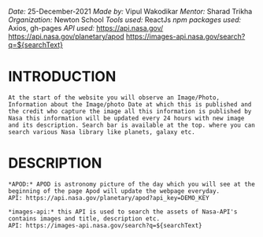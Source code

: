 *Date:* 25-December-2021
*Made by:* Vipul Wakodikar
*Mentor:* Sharad Trikha
*Organization:* Newton School
*Tools used:* ReactJs
*npm packages used:* Axios, gh-pages
*API used:* https://api.nasa.gov/
            https://api.nasa.gov/planetary/apod
            https://images-api.nasa.gov/search?q=${searchText}

# INTRODUCTION

    At the start of the website you will observe an Image/Photo, Information about the Image/photo Date at which this is published and the credit who capture the image all this information is published by Nasa this information will be updated every 24 hours with new image and its description. Search bar is available at the top. where you can search various Nasa library like planets, galaxy etc.

# DESCRIPTION
    *APOD:* APOD is astronomy picture of the day which you will see at the beginning of the page Apod will update the webpage everyday.
    API: https://api.nasa.gov/planetary/apod?api_key=DEMO_KEY

    *images-api:* this API is used to search the assets of Nasa-API's contains images and title, description etc.
    API: https://images-api.nasa.gov/search?q=${searchText}

    